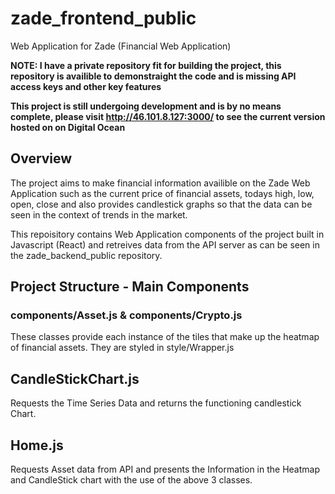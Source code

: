 # zade_frontend_public
Web Application for Zade (Financial Web Application)

**NOTE: I have a private repository fit for building the project, this repository is availible to demonstraight the code and is missing
API access keys and other key features**

**This project is still undergoing development and is by no means complete, please visit http://46.101.8.127:3000/ to see the current version hosted on on Digital Ocean**

## Overview 
The project aims to make financial information availible on the Zade Web Application such as the current price of financial assets, todays high, low, open, close and also provides candlestick graphs so that the data can be seen in the context of trends in the market.

This repoisitory contains Web Application components of the project built in Javascript (React) and retreives data from the API server as can be seen in the zade_backend_public repository.

## Project Structure - Main Components

### components/Asset.js & components/Crypto.js 
These classes provide each instance of the tiles that make up the heatmap of financial assets. 
They are styled in style/Wrapper.js

## CandleStickChart.js
Requests the Time Series Data and returns the functioning candlestick Chart. 

## Home.js
Requests Asset data from API and presents the Information in the Heatmap and CandleStick chart with the use of the above 3 classes. 

